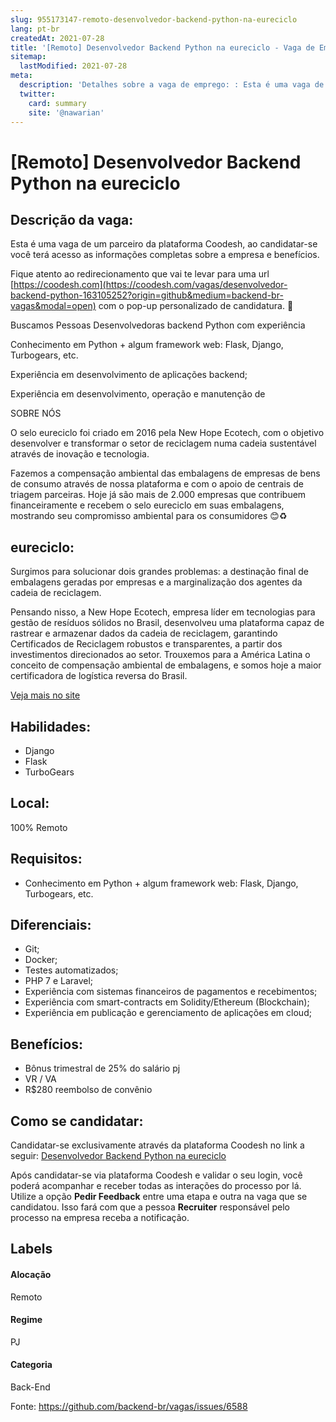 ```yaml
---
slug: 955173147-remoto-desenvolvedor-backend-python-na-eureciclo
lang: pt-br
createdAt: 2021-07-28
title: '[Remoto] Desenvolvedor Backend Python na eureciclo - Vaga de Emprego'
sitemap:
  lastModified: 2021-07-28
meta:
  description: 'Detalhes sobre a vaga de emprego: : Esta é uma vaga de um parceiro da plataforma Coodesh, ao candidatar-se você terá acesso as informações completas sobre a empresa e benefícios.  Fique atento ao redirecionamento que vai te levar para uma url [https://coodesh.com](https://coodesh.com/vagas/desenvolvedor-backend-python-163105252?origin=github&medium=backend-br-vagas&modal=open) com o pop-up personalizado de candidatura. 👋 <p>Buscamos Pessoas Desenvolvedoras backend Python com experiência</p> <p>Conhecimento em Python + algum framework web: Flask, Django, Turbogears, etc.</p> <p>Experiência em desenvolvimento de aplicações backend;</p> <p>Experiência em desenvolvimento, operação e manutenção de</p> <p>SOBRE NÓS</p> <p>O selo eureciclo foi criado em 2016 pela New Hope Ecotech, com o objetivo desenvolver e transformar o setor de reciclagem numa cadeia sustentável através de inovação e tecnologia.</p> <p>Fazemos a compensação ambiental das embalagens de empresas de bens de consumo através de nossa plataforma e com o apoio de centrais de triagem parceiras. Hoje já são mais de 2.000 empresas que contribuem financeiramente e recebem o selo eureciclo em suas embalagens, mostrando seu compromisso ambiental para os consumidores 😊♻️</p>'
  twitter:
    card: summary
    site: '@nawarian'
---
```


# [Remoto] Desenvolvedor Backend Python na eureciclo

## Descrição da vaga: 
Esta é uma vaga de um parceiro da plataforma Coodesh, ao candidatar-se você terá acesso as informações completas sobre a empresa e benefícios.


Fique atento ao redirecionamento que vai te levar para uma url [https://coodesh.com](https://coodesh.com/vagas/desenvolvedor-backend-python-163105252?origin=github&medium=backend-br-vagas&modal=open) com o pop-up personalizado de candidatura. 👋
<p>Buscamos Pessoas Desenvolvedoras backend Python com experiência</p>
<p>Conhecimento em Python + algum framework web: Flask, Django, Turbogears, etc.</p>
<p>Experiência em desenvolvimento de aplicações backend;</p>
<p>Experiência em desenvolvimento, operação e manutenção de</p>
<p>SOBRE NÓS</p>
<p>O selo eureciclo foi criado em 2016 pela New Hope Ecotech, com o objetivo desenvolver e transformar o setor de reciclagem numa cadeia sustentável através de inovação e tecnologia.</p>
<p>Fazemos a compensação ambiental das embalagens de empresas de bens de consumo através de nossa plataforma e com o apoio de centrais de triagem parceiras. Hoje já são mais de 2.000 empresas que contribuem financeiramente e recebem o selo eureciclo em suas embalagens, mostrando seu compromisso ambiental para os consumidores 😊♻️</p>

## eureciclo: 
 <p>Surgimos para solucionar dois grandes problemas: a destinação final de embalagens geradas por empresas e a marginalização dos agentes da cadeia de reciclagem.&nbsp;</p>
<p>Pensando nisso, a New Hope Ecotech, empresa líder em tecnologias para gestão de resíduos sólidos no Brasil, desenvolveu uma plataforma capaz de rastrear e armazenar dados da cadeia de reciclagem, garantindo Certificados de Reciclagem robustos e transparentes, a partir dos investimentos direcionados ao setor. Trouxemos para a América Latina o conceito de compensação ambiental de embalagens, e somos hoje a maior certificadora de logística reversa do Brasil.&nbsp;</p><a href='https://coodesh.com/empresas/eureciclo'>Veja mais no site</a>

 ## Habilidades: 
 - Django 
- Flask 
- TurboGears
## Local: 
 100% Remoto
## Requisitos: 
 - Conhecimento em Python + algum framework web: Flask, Django, Turbogears, etc.
## Diferenciais: 
 - Git; 
- Docker; 
- Testes automatizados; 
- PHP 7 e Laravel; 
- Experiência com sistemas financeiros de pagamentos e recebimentos; 
- Experiência com smart-contracts em Solidity/Ethereum (Blockchain); 
- Experiência em publicação e gerenciamento de aplicações em cloud;
## Benefícios: 
 - Bônus trimestral de 25% do salário pj 
- VR / VA 
- R$280 reembolso de convênio
## Como se candidatar:
Candidatar-se exclusivamente através da plataforma Coodesh no link a seguir: [Desenvolvedor Backend Python na eureciclo](https://coodesh.com/vagas/desenvolvedor-backend-python-163105252?origin=github&medium=backend-br-vagas&modal=open)


Após candidatar-se via plataforma Coodesh e validar o seu login, você poderá acompanhar e receber todas as interações do processo por lá. Utilize a opção **Pedir Feedback** entre uma etapa e outra na vaga que se candidatou. Isso fará com que a pessoa **Recruiter** responsável pelo processo na empresa receba a notificação.
## Labels
#### Alocação
Remoto
#### Regime
PJ
#### Categoria
Back-End

Fonte: https://github.com/backend-br/vagas/issues/6588